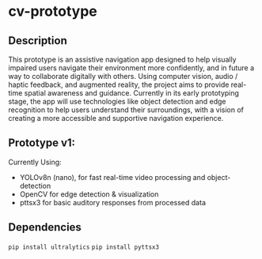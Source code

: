 # cv-prototype

## Description

This prototype is an assistive navigation app designed to help visually impaired users navigate their environment more confidently, and in future a way to collaborate digitally with others. Using computer vision, audio / haptic feedback, and augmented reality, the project aims to provide real-time spatial awareness and guidance. Currently in its early prototyping stage, the app will use technologies like object detection and edge recognition to help users understand their surroundings, with a vision of creating a more accessible and supportive navigation experience.

## Prototype v1:

Currently Using:
- YOLOv8n (nano), for fast real-time video processing and object-detection
- OpenCV for edge detection & visualization
- pttsx3 for basic auditory responses from processed data

## Dependencies

`pip install ultralytics`
`pip install pyttsx3`
